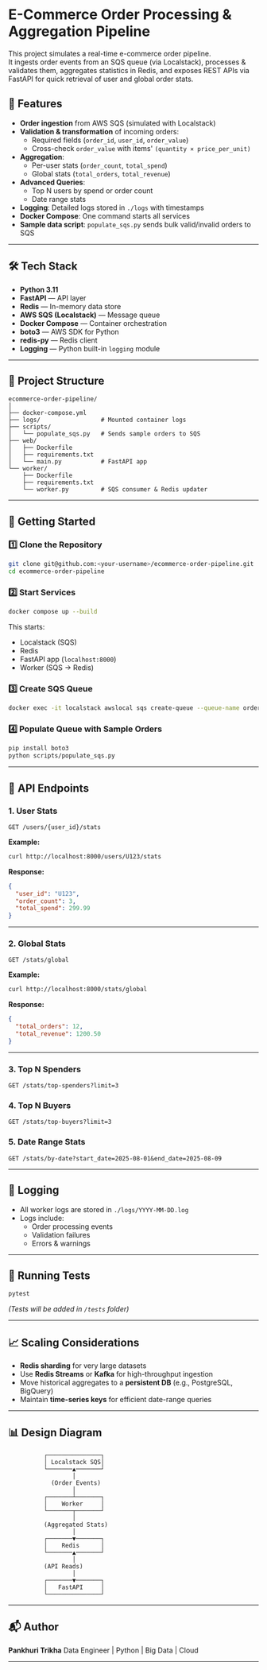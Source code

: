 # E-Commerce Order Processing & Aggregation Pipeline

This project simulates a real-time e-commerce order pipeline.  
It ingests order events from an SQS queue (via Localstack), processes & validates them, aggregates statistics in Redis, and exposes REST APIs via FastAPI for quick retrieval of user and global order stats.

## 📌 Features
- **Order ingestion** from AWS SQS (simulated with Localstack)
- **Validation & transformation** of incoming orders:
  - Required fields (`order_id`, `user_id`, `order_value`)
  - Cross-check `order_value` with items' `(quantity × price_per_unit)`
- **Aggregation**:
  - Per-user stats (`order_count`, `total_spend`)
  - Global stats (`total_orders`, `total_revenue`)
- **Advanced Queries**:
  - Top N users by spend or order count
  - Date range stats
- **Logging**: Detailed logs stored in `./logs` with timestamps
- **Docker Compose**: One command starts all services
- **Sample data script**: `populate_sqs.py` sends bulk valid/invalid orders to SQS

---

## 🛠️ Tech Stack
- **Python 3.11**
- **FastAPI** — API layer
- **Redis** — In-memory data store
- **AWS SQS (Localstack)** — Message queue
- **Docker Compose** — Container orchestration
- **boto3** — AWS SDK for Python
- **redis-py** — Redis client
- **Logging** — Python built-in `logging` module

---

## 📂 Project Structure
```
ecommerce-order-pipeline/
│
├── docker-compose.yml
├── logs/                 # Mounted container logs
├── scripts/
│   └── populate_sqs.py   # Sends sample orders to SQS
├── web/
│   ├── Dockerfile
│   ├── requirements.txt
│   └── main.py           # FastAPI app
└── worker/
    ├── Dockerfile
    ├── requirements.txt
    └── worker.py         # SQS consumer & Redis updater
```

---

## 🚀 Getting Started

### 1️⃣ Clone the Repository
```bash
git clone git@github.com:<your-username>/ecommerce-order-pipeline.git
cd ecommerce-order-pipeline
```

### 2️⃣ Start Services

```bash
docker compose up --build
```

This starts:
- Localstack (SQS)
- Redis
- FastAPI app (`localhost:8000`)
- Worker (SQS → Redis)

### 3️⃣ Create SQS Queue

```bash
docker exec -it localstack awslocal sqs create-queue --queue-name orders
```

### 4️⃣ Populate Queue with Sample Orders

```bash
pip install boto3
python scripts/populate_sqs.py
```

---

## 📡 API Endpoints

### **1. User Stats**
```
GET /users/{user_id}/stats
```

**Example:**
```bash
curl http://localhost:8000/users/U123/stats
```

**Response:**
```json
{
  "user_id": "U123",
  "order_count": 3,
  "total_spend": 299.99
}
```

---

### **2. Global Stats**
```
GET /stats/global
```

**Example:**
```bash
curl http://localhost:8000/stats/global
```

**Response:**
```json
{
  "total_orders": 12,
  "total_revenue": 1200.50
}
```

---

### **3. Top N Spenders**
```
GET /stats/top-spenders?limit=3
```

### **4. Top N Buyers**
```
GET /stats/top-buyers?limit=3
```

### **5. Date Range Stats**
```
GET /stats/by-date?start_date=2025-08-01&end_date=2025-08-09
```

---

## 📝 Logging

- All worker logs are stored in `./logs/YYYY-MM-DD.log`
- Logs include:
  - Order processing events
  - Validation failures
  - Errors & warnings

---

## 🧪 Running Tests

```bash
pytest
```

*(Tests will be added in `/tests` folder)*

---

## 📈 Scaling Considerations

- **Redis sharding** for very large datasets
- Use **Redis Streams** or **Kafka** for high-throughput ingestion
- Move historical aggregates to a **persistent DB** (e.g., PostgreSQL, BigQuery)
- Maintain **time-series keys** for efficient date-range queries

---

## 📊 Design Diagram

```
          ┌───────────────┐
          │ Localstack SQS│
          └───────▲───────┘
                  │
            (Order Events)
                  │
          ┌───────┴───────┐
          │    Worker     │
          └───────┬───────┘
                  │
          (Aggregated Stats)
                  │
          ┌───────▼───────┐
          │    Redis      │
          └───────▲───────┘
                  │
          (API Reads)
                  │
          ┌───────▼───────┐
          │   FastAPI     │
          └───────────────┘
```

---

## 📬 Author

**Pankhuri Trikha**
Data Engineer | Python | Big Data | Cloud

---